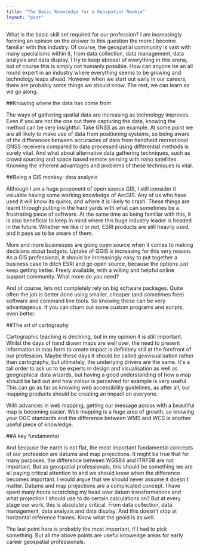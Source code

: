 ```yaml
---
title: "The Basic Knowledge for a Geospatial Newbie"
layout: "post"
---
```



What is the basic skill set required for our profession? I am increasingly forming an opinion on the answer to this question the more I become familiar with this industry. Of course, the geospatial community is vast with many specialisms within it, from data collection, data management, data analysis and data display. I try to keep abreast of everything in this arena, but of course this is simply not humanly possible. How can anyone be an all round expert in an industry where everything seems to be growing and technology leaps ahead. However when we start out early in our careers, there are probably some things we should know. The rest, we can learn as we go along.

##Knowing where the data has come from

The ways of gathering spatial data are increasing as technology improves. Even if you are not the one out there capturing the data, knowing the method can be very insightful. Take GNSS as an example. At some point we are all likely to make use of data from positioning systems, so being aware of the differences between accuracies of data from handheld recreational GNSS receivers compared to data processed using differential methods is surely vital. And what about alternative data gathering techniques, such as crowd sourcing and space based remote sensing with nano satellites. Knowing the inherent advantages and problems of these techniques is vital.  

##Being a GIS monkey: data analysis

Although I am a huge proponent of open source GIS, I still consider it valuable having some working knowledge of ArcGIS. Any of us who have used it will know its quirks, and where it is likely to crash. These things are learnt through putting in the hard yards with what can sometimes be a frustrating piece of software. At the same time as being familiar with this, it is also beneficial to keep in mind where this huge industry leader is headed in the future. Whether we like it or not, ESRI products are still heavily used, and it pays us to be aware of them.

More and more businesses are going open source when it comes to making decisions about budgets. Uptake of QGIS is increasing for this very reason. As a GIS professional, it should be increasingly easy to put together a business case to ditch ESRI and go open source, because the options just keep getting better. Freely available, with a willing and helpful online support community. What more do you need? 

And of course, lets not completely rely on big software packages. Quite often the job is better done using smaller, cheaper (and sometimes free) software and command line tools. So knowing these can be very advantageous. If you can churn out some custom programs and scripts, even better. 

##The art of cartography

Cartographic teaching is declining, but in my opinion it is still important. Whilst the days of hand drawn maps are well over, the need to present information in map form to create impact is definitely still at the forefront of our profession. Maybe these days it should be called geovisualisation rather than cartography, but ultimately, the underlying drivers are the same. It's a tall order to ask us to be experts in design and visualisation as well as geographical data wizards, but having a good understanding of how a map should be laid out and how colour is perceived for example is very useful. This can go as far as knowing web accessibility guidelines, as after all, our mapping products should be creating an impact on everyone. 

With advances in web mapping, getting our message across with a beautiful map is becoming easier. Web mapping is a huge area of growth, so knowing your OGC standards and the difference between WMS and WCS is another useful piece of knowledge.

##A key fundamental

And because the earth is not flat, the most important fundamental concepts of our profession are datums and map projections. It might be true that for many purposes, the difference between WGS84 and ITRF08 are not important. But as geospatial professionals, this should be something we are all paying critical attention to and we should know when the difference becomes important. I would argue that we should never assume it doesn't matter. Datums and map projections are a complicated concept. I have spent many hours scratching my head over datum transformations and what projection I should use to do certain calculations on? But at every stage our work, this is absolutely critical. From data collection, data management, data analysis and data display. And this doesn't stop at horizontal reference frames. Know what the geoid is as well.

The last point here is probably the most important, if I had to pick something. But all the above points are useful knowedge areas for early career geospatial professionals.
